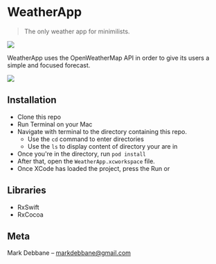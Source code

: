 # WeatherApp
> The only weather app for minimilists.

![](app_icon.png)

WeatherApp uses the OpenWeatherMap API in order to give its users a simple and focused forecast.


![](header.png)

## Installation

* Clone this repo
* Run Terminal on your Mac
* Navigate with terminal to the directory containing this repo.
    * Use the ``` cd ``` command to enter directories  
    * Use the ``` ls ``` to display content of directory your are in
* Once you're in the directory, run ``` pod install ```
* After that, open the ```WeatherApp.xcworkspace``` file.
* Once XCode has loaded the project, press the Run or 



## Libraries 

* RxSwift
* RxCocoa



## Meta

Mark Debbane – markdebbane@gmail.com

